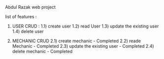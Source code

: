 Abdul Razak web project 

list of features :

1) USER CRUD :
1.1) create user 
1.2) read User 
1.3) update the existing user 
1.4) delete user

2) MECHANIC CRUD
2.1) create mechanic - Completed
2.2) reade Mechanic - Completed
2.3) update the existing user - Completed
2.4) delete mechanic  - Completed
